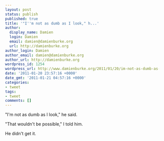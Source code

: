 ```yaml
---
layout: post
status: publish
published: true
title: '"I''m not as dumb as I look," h...'
author:
  display_name: Damien
  login: Damien
  email: damien@damienburke.org
  url: http://damienburke.org
author_login: Damien
author_email: damien@damienburke.org
author_url: http://damienburke.org
wordpress_id: 1254
wordpress_url: http://www.damienburke.org/2011/01/20/im-not-as-dumb-as-i-look-h/
date: '2011-01-20 23:57:16 +0000'
date_gmt: '2011-01-21 04:57:16 +0000'
categories:
- tweet
tags:
- tweet
comments: []
---
```

<p>"I'm not as dumb as I look," he said.</p>
<p>"That wouldn't be possible," I told him.</p>
<p>He didn't get it.</p>
